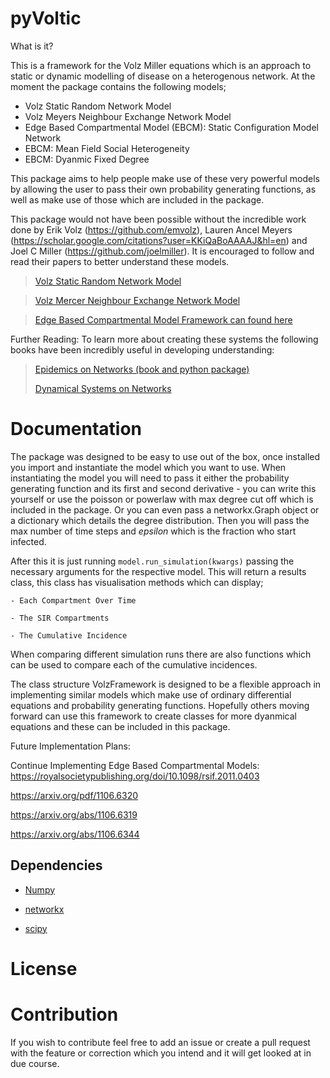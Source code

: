 # pyVoltic

What is it?

This is a framework for the Volz Miller equations which is an approach to static or dynamic modelling of disease on a heterogenous network. At the moment the package contains the following models;
- Volz Static Random Network Model  
- Volz Meyers Neighbour Exchange Network Model
- Edge Based Compartmental Model (EBCM): Static Configuration Model Network
- EBCM: Mean Field Social Heterogeneity
- EBCM: Dyanmic Fixed Degree

This package aims to help people make use of these very powerful models by allowing the user to pass their own probability generating functions, as well as make use of those which are included in the package. 

This package would not have been possible without the incredible work done by Erik Volz (https://github.com/emvolz), Lauren Ancel Meyers (https://scholar.google.com/citations?user=KKiQaBoAAAAJ&hl=en) and Joel C Miller (https://github.com/joelmiller). It is encouraged to follow and read their papers to better understand these models.

> [Volz Static Random Network Model](https://www.ncbi.nlm.nih.gov/pmc/articles/PMC7080148/pdf/285_2007_Article_116.pdf)
    
> [Volz Mercer Neighbour Exchange Network Model](https://royalsocietypublishing.org/doi/10.1098/rspb.2007.1159)

> [Edge Based Compartmental Model Framework can found here](https://arxiv.org/pdf/1106.6320)

Further Reading:
To learn more about creating these systems the following books have been incredibly useful in developing understanding:
> [Epidemics on Networks (book and python package)](https://link.springer.com/book/10.1007/978-3-319-50806-1)
> 
> [Dynamical Systems on Networks](https://link.springer.com/book/10.1007/978-3-319-26641-1)

# Documentation

The package was designed to be easy to use out of the box, once installed you import and instantiate the model which you want to use. When instantiating the model you will need to pass it either the probability generating function and its first and second derivative - you can write this yourself or use the poisson or powerlaw with max degree cut off which is included in the package. Or you can even pass a networkx.Graph object or a dictionary which details the degree distribution. Then you will pass the max number of time steps and $epsilon$ which is the fraction who start infected.

After this it is just running `model.run_simulation(kwargs)` passing the necessary arguments for the respective model. This will return a results class, this class has visualisation methods which can display;

    - Each Compartment Over Time

    - The SIR Compartments

    - The Cumulative Incidence
    
When comparing different simulation runs there are also functions which can be used to compare each of the cumulative incidences.


The class structure VolzFramework is designed to be a flexible approach in implementing similar models which make use of ordinary differential equations and probability generating functions. Hopefully others moving forward can use this framework to create classes for more dyanmical equations and these can be included in this package.


Future Implementation Plans:

Continue Implementing Edge Based Compartmental Models:
https://royalsocietypublishing.org/doi/10.1098/rsif.2011.0403

https://arxiv.org/pdf/1106.6320

https://arxiv.org/abs/1106.6319

https://arxiv.org/abs/1106.6344


## Dependencies

- [Numpy](https://numpy.org)

- [networkx](https://networkx.org)

- [scipy](https://scipy.org)

# License

# Contribution

If you wish to contribute feel free to add an issue or create a pull request with the feature or correction which you intend and it will get looked at in due course.



